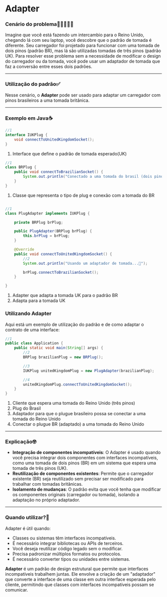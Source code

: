 # Adapter

### Cenário do problema🔌🇧🇷🇬🇧

Imagine que você está fazendo um intercambio para o Reino Unido, chegando lá com seu laptop, você descobre que o padrão de tomada é diferente. Seu carregador foi projetado para funcionar com uma tomada de dois pinos (padrão BR), mas lá são utilizadas tomadas de três pinos (padrão UK). Para resolver esse problema sem a necessidade de modificar o design do carregador ou da tomada, você pode usar um adaptador de tomada que faz a conversão entre esses dois padrões.

---

### Utilização do padrão✅

Nesse cenário, o **Adapter** pode ser usado para adaptar um carregador com pinos brasileiros a uma tomada britânica.

---

### Exemplo em Java☕

```java
//1
interface IUKPlug {
    void connectToUnitedKingdomSocket();
}
```
1. Interface que define o padrão de tomada esperado(UK)

```java
//1
class BRPlug {
    public void connectToBrazilianSocket() {
        System.out.println("Conectado a uma tomada do brasil (dois pinos).🔌🇧🇷");
    }
}
```
1. Classe que representa o tipo de plug e conexão com a tomada do BR

```java

//1
class PlugAdapter implements IUKPlug {

    private BRPlug brPlug;

    public PlugAdapter(BRPlug brPlug) {
        this.brPlug = brPlug;
    }

    @Override
    public void connectToUnitedKingdomSocket() {
        //2
        System.out.println("Usando um adaptador de tomada...🔄");

        brPlug.connectToBrazilianSocket();
    }

}
```
1. Adapter que adapta a tomada UK para o padrão BR
2. Adapta para a tomada UK

### Utilizando Adapter

Aqui está um exemplo de utilização do padrão e de como adaptar o contrato de uma interface:

```java
//1
public class Application {
    public static void main(String[] args) {
        //2
        BRPlug brazilianPlug = new BRPlug();

        //3
        IUKPlug unitedKingdomPlug = new PlugAdapter(brazilianPlug);

        //4
        unitedKingdomPlug.connectToUnitedKingdomSocket();
    }
}
```
1. Cliente que espera uma tomada do Reino Unido (três pinos)
2. Plug do Brasil
3. Adaptador para que o plugue brasileiro possa se conectar a uma tomada do Reino Unido
4. Conectar o plugue BR (adaptado) a uma tomada do Reino Unido

---

### Explicação🤓

- **Integração de componentes incompatíveis**: O Adapter é usado quando você precisa integrar dois componentes com interfaces incompatíveis, como uma tomada de dois pinos (BR) em um sistema que espera uma tomada de três pinos (UK).
- **Reutilização de componentes existentes**: Permite que o carregador existente (BR) seja reutilizado sem precisar ser modificado para trabalhar com tomadas britânicas.
- **Isolamento de mudanças**: O padrão evita que você tenha que modificar os componentes originais (carregador ou tomada), isolando a adaptação no próprio adaptador.

---

### Quando utilizar?🤔

Adapter é útil quando:
- Classes ou sistemas têm interfaces incompatíveis.
- É necessário integrar bibliotecas ou APIs de terceiros.
- Você deseja reutilizar código legado sem o modificar.
- Precisa padronizar múltiplos formatos ou protocolos.
- É necessário converter tipos ou unidades entre sistemas.

**Adapter** é um padrão de design estrutural que permite que interfaces incompatíveis trabalhem juntas. Ele envolve a criação de um "adaptador" que converte a interface de uma classe em outra interface esperada pelo cliente, permitindo que classes com interfaces incompatíveis possam se comunicar.